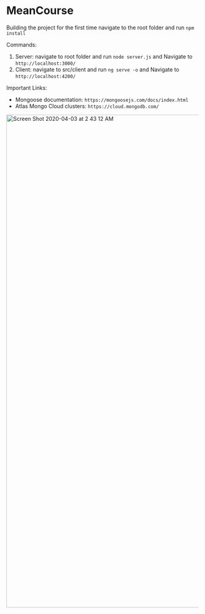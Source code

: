 # MeanCourse

Building the project for the first time navigate to the root folder and run `npm install`

Commands: 

1) Server: navigate to root folder and run `node server.js` and Navigate to `http://localhost:3000/`
2) Client: navigate to src/client and run `ng serve -o` and  Navigate to `http://localhost:4200/`

Important Links:
* Mongoose documentation: `https://mongoosejs.com/docs/index.html`
* Atlas Mongo Cloud clusters: `https://cloud.mongodb.com/`



<img width="1292" alt="Screen Shot 2020-04-03 at 2 43 12 AM" src="https://user-images.githubusercontent.com/8803003/78347381-43e56b00-7555-11ea-9127-5f254360a445.png">
